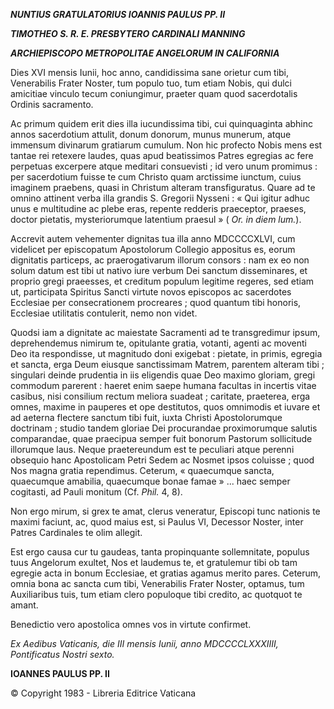 ***NUNTIUS GRATULATORIUS IOANNIS PAULUS PP. II***

***TIMOTHEO S. R. E. PRESBYTERO CARDINALI MANNING***

***ARCHIEPISCOPO METROPOLITAE ANGELORUM IN CALIFORNIA***

Dies XVI mensis Iunii, hoc anno, candidissima sane orietur cum tibi, Venerabilis Frater Noster, tum populo tuo, tum etiam Nobis, qui dulci amicitiae vinculo tecum coniungimur, praeter quam quod sacerdotalis Ordinis sacramento.

Ac primum quidem erit dies illa iucundissima tibi, cui quinquaginta abhinc annos sacerdotium attulit, donum donorum, munus munerum, atque immensum divinarum gratiarum cumulum. Non hic profecto Nobis mens est tantae rei retexere laudes, quas apud beatissimos Patres egregias ac fere perpetuas excerpere atque meditari consuevisti ; id vero unum promimus : per sacerdotium fuisse te cum Christo quam arctissime iunctum, cuius imaginem praebens, quasi in Christum alteram transfiguratus. Quare ad te omnino attinent verba illa grandis S. Gregorii Nysseni : « Qui igitur adhuc unus e multitudine ac plebe eras, repente redderis praeceptor, praeses, doctor pietatis, mysteriorumque latentium praesul » ( *Or. in diem lum.*).

Accrevit autem vehementer dignitas tua illa anno MDCCCCXLVI, cum videlicet per episcopatum Apostolorum Collegio appositus es, eorum dignitatis particeps, ac praerοgativarum illorum consors : nam ex eo non solum datum est tibi ut nativo iure verbum Dei sanctum disseminares, et proprio gregi praeesses, et creditum populum legitime regeres, sed etiam ut, participata Spiritus Sancti virtute novos episcopos ac sacerdotes Ecclesiae per consecrationem procreares ; quod quantum tibi honoris, Ecclesiae utilitatis contulerit, nemo non videt.

Quodsi iam a dignitate ac maiestate Sacramenti ad te transgredimur ipsum, deprehendemus nimirum te, opitulante gratia, votanti, agenti ac moventi Deo ita respondisse, ut magnitudo doni exigebat : pietate, in primis, egregia et sancta, erga Deum eiusque sanctissimam Matrem, parentem alteram tibi ; singulari deinde prudentia in iis eligendis quae Deo maximo gloriam, gregi commodum parerent : haeret enim saepe humana facultas in incertis vitae casibus, nisi consilium rectum meliora suadeat ; caritate, praeterea, erga omnes, maxime in pauperes et ope destitutos, quοs omnimodis et iuvare et ad aeterna flectere sanctum tibi fuit, iuxta Christi Apostolorumque doctrinam ; studio tandem gloriae Dei procurandae proximorumque salutis comparandae, quae praecipua semper fuit bonorum Pastorum sollicitude illorumque laus. Neque praetereundum est te peculiari atque perenni obsequio hanc Apostolicam Petri Sedem ac Nosmet ipsos coluisse ; quod Nos magna gratia rependimus. Ceterum, « quaecumque sancta, quaecumque amabilia, quaecumque bonae famae » ... haec semper cogitasti, ad Pauli monitum (Cf. *Phil.* 4, 8).

Non ergo mirum, si grex te amat, clerus veneratur, Episcopi tunc nationis te maximi faciunt, ac, quod maius est, si Paulus VI, Decessor Noster, inter Patres Cardinales te olim allegit.

Est ergo causa cur tu gaudeas, tanta propinquante sollemnitate, populus tuus Angelοrum exultet, Nos et laudemus te, et gratulemur tibi ob tam egregie acta in bonum Ecclesiae, et gratias agamus merito pares. Ceterum, omnia bona ac sancta cum tibi, Venerabilis Frater Noster, optamus, tum Auxiliaribus tuis, tum etiam clero populoque tibi credito, ac quotquot te amant.

Benedictio vero apostolica omnes vos in virtute confirmet.

*Ex Aedibus Vaticanis, die III mensis Iunii, anno MDCCCCLXXXIIII, Pontificatus Nostri sexto.*

**IOANNES PAULUS PP. II**

© Copyright 1983 - Libreria Editrice Vaticana